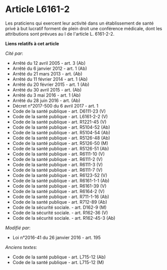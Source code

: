 # Article L6161-2

Les praticiens qui exercent leur activité dans un établissement de santé privé à but lucratif forment de plein droit une
conférence médicale, dont les attributions sont prévues au I de l'article L. 6161-2-2.

**Liens relatifs à cet article**

_Cité par_:

  - Arrêté du 12 avril 2005 - art. 3 (Ab)
  - Arrêté du 6 janvier 2012 - art. 1 (Ab)
  - Arrêté du 21 mars 2013 - art. (Ab)
  - Arrêté du 11 février 2014 - art. 1 (Ab)
  - Arrêté du 20 février 2015 - art. 1 (Ab)
  - Arrêté du 30 avril 2015 - art. (Ab)
  - Arrêté du 3 mai 2016 - art. 1 (Ab)
  - Arrêté du 28 juin 2016 - art. (Ab)
  - Décret n°2017-500 du 6 avril 2017 - art. 1
  - Code de la santé publique - art. D6111-23 (V)
  - Code de la santé publique - art. L6161-2-2 (V)
  - Code de la santé publique - art. R1221-45 (V)
  - Code de la santé publique - art. R5104-52 (Ab)
  - Code de la santé publique - art. R5104-54 (Ab)
  - Code de la santé publique - art. R5126-48 (Ab)
  - Code de la santé publique - art. R5126-50 (M)
  - Code de la santé publique - art. R5126-51 (Ab)
  - Code de la santé publique - art. R6111-10 (V)
  - Code de la santé publique - art. R6111-2 (V)
  - Code de la santé publique - art. R6111-3 (V)
  - Code de la santé publique - art. R6111-7 (V)
  - Code de la santé publique - art. R6123-52 (V)
  - Code de la santé publique - art. R6161-1-1 (Ab)
  - Code de la santé publique - art. R6161-39 (V)
  - Code de la santé publique - art. R6164-2 (V)
  - Code de la santé publique - art. R711-1-16 (Ab)
  - Code de la santé publique - art. R712-89 (Ab)
  - Code de la sécurité sociale. - art. D162-9 (M)
  - Code de la sécurité sociale. - art. R162-36 (V)
  - Code de la sécurité sociale. - art. R162-45-3 (Ab)

_Modifié par_:

  - Loi n°2016-41 du 26 janvier 2016 - art. 195

_Anciens textes_:

  - Code de la santé publique - art. L715-12 (Ab)
  - Code de la santé publique - art. L715-12 (M)
